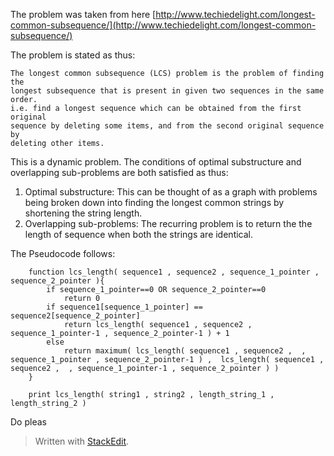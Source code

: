The problem was taken from here [http://www.techiedelight.com/longest-common-subsequence/](http://www.techiedelight.com/longest-common-subsequence/)

The problem is stated as thus:  

    The longest common subsequence (LCS) problem is the problem of finding the  
    longest subsequence that is present in given two sequences in the same order.  
    i.e. find a longest sequence which can be obtained from the first original  
    sequence by deleting some items, and from the second original sequence by  
    deleting other items.

This is a dynamic problem. The conditions of optimal substructure and overlapping sub-problems are both satisfied as thus:
1. Optimal substructure: This can be thought of as a graph with problems being broken down into finding the longest common strings by shortening the string length.
2. Overlapping sub-problems: The recurring problem is to return the the length of sequence when both the strings are identical.     

The Pseudocode follows:
```
    function lcs_length( sequence1 , sequence2 , sequence_1_pointer , sequence_2_pointer ){  
	    if sequence_1_pointer==0 OR sequence_2_pointer==0
		    return 0
	    if sequence1[sequence_1_pointer] == sequence2[sequence_2_pointer]
		    return lcs_length( sequence1 , sequence2 , sequence_1_pointer-1 , sequence_2_pointer-1 ) + 1
	    else 
		    return maximum( lcs_length( sequence1 , sequence2 ,  , sequence_1_pointer , sequence_2_pointer-1 ) ,  lcs_length( sequence1 , sequence2 ,  , sequence_1_pointer-1 , sequence_2_pointer ) )
    }  

    print lcs_length( string1 , string2 , length_string_1 , length_string_2 )
 ```

Do pleas
> Written with [StackEdit](https://stackedit.io/).
<!--stackedit_data:
eyJoaXN0b3J5IjpbLTE3NDAwNTgxMjIsLTk5MDE5ODgxNSwyOT
M0MTg4MjddfQ==
-->